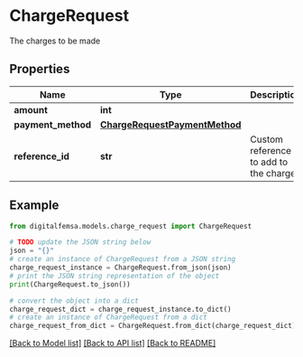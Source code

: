 # ChargeRequest

The charges to be made

## Properties

Name | Type | Description | Notes
------------ | ------------- | ------------- | -------------
**amount** | **int** |  | [optional] 
**payment_method** | [**ChargeRequestPaymentMethod**](ChargeRequestPaymentMethod.md) |  | 
**reference_id** | **str** | Custom reference to add to the charge | [optional] 

## Example

```python
from digitalfemsa.models.charge_request import ChargeRequest

# TODO update the JSON string below
json = "{}"
# create an instance of ChargeRequest from a JSON string
charge_request_instance = ChargeRequest.from_json(json)
# print the JSON string representation of the object
print(ChargeRequest.to_json())

# convert the object into a dict
charge_request_dict = charge_request_instance.to_dict()
# create an instance of ChargeRequest from a dict
charge_request_from_dict = ChargeRequest.from_dict(charge_request_dict)
```
[[Back to Model list]](../README.md#documentation-for-models) [[Back to API list]](../README.md#documentation-for-api-endpoints) [[Back to README]](../README.md)


